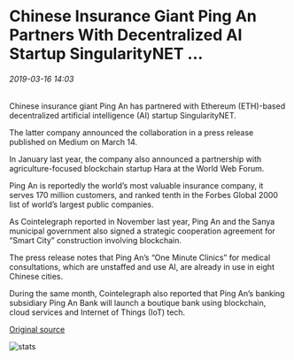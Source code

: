 # Chinese Insurance Giant Ping An Partners With Decentralized AI Startup SingularityNET ...

###### 2019-03-16 14:03

Chinese insurance giant Ping An has partnered with Ethereum (ETH)-based decentralized artificial intelligence (AI) startup SingularityNET.

The latter company announced the collaboration in a press release published on Medium on March 14.

In January last year, the company also announced a partnership with agriculture-focused blockchain startup Hara at the World Web Forum.

Ping An is reportedly the world’s most valuable insurance company, it serves 170 million customers, and ranked tenth in the Forbes Global 2000 list of world’s largest public companies.

As Cointelegraph reported in November last year, Ping An and the Sanya municipal government also signed a strategic cooperation agreement for “Smart City” construction involving blockchain.

The press release notes that Ping An’s “One Minute Clinics” for medical consultations, which are unstaffed and use AI, are already in use in eight Chinese cities.

During the same month, Cointelegraph also reported that Ping An’s banking subsidiary Ping An Bank will launch a boutique bank using blockchain, cloud services and Internet of Things (IoT) tech.

[Original source](https://cointelegraph.com/news/chinese-insurance-giant-ping-an-partners-with-decentralized-ai-startup-singularitynet)

![stats](https://c.statcounter.com/11760860/0/a89fa40b/1/ "stats")